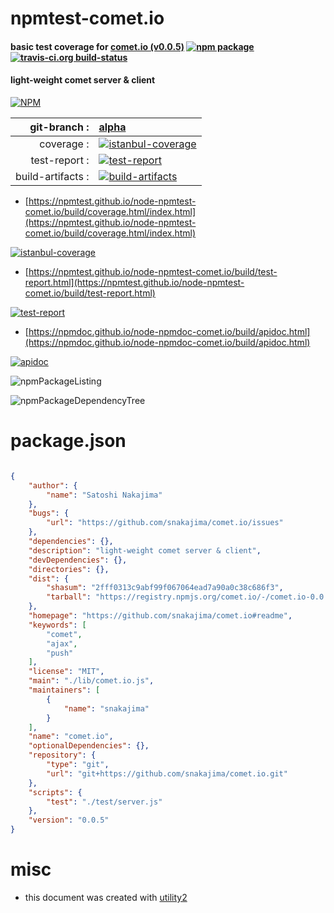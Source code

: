 # npmtest-comet.io

#### basic test coverage for  [comet.io (v0.0.5)](https://github.com/snakajima/comet.io#readme)  [![npm package](https://img.shields.io/npm/v/npmtest-comet.io.svg?style=flat-square)](https://www.npmjs.org/package/npmtest-comet.io) [![travis-ci.org build-status](https://api.travis-ci.org/npmtest/node-npmtest-comet.io.svg)](https://travis-ci.org/npmtest/node-npmtest-comet.io)

#### light-weight comet server & client

[![NPM](https://nodei.co/npm/comet.io.png?downloads=true&downloadRank=true&stars=true)](https://www.npmjs.com/package/comet.io)

| git-branch : | [alpha](https://github.com/npmtest/node-npmtest-comet.io/tree/alpha)|
|--:|:--|
| coverage : | [![istanbul-coverage](https://npmtest.github.io/node-npmtest-comet.io/build/coverage.badge.svg)](https://npmtest.github.io/node-npmtest-comet.io/build/coverage.html/index.html)|
| test-report : | [![test-report](https://npmtest.github.io/node-npmtest-comet.io/build/test-report.badge.svg)](https://npmtest.github.io/node-npmtest-comet.io/build/test-report.html)|
| build-artifacts : | [![build-artifacts](https://npmtest.github.io/node-npmtest-comet.io/glyphicons_144_folder_open.png)](https://github.com/npmtest/node-npmtest-comet.io/tree/gh-pages/build)|

- [https://npmtest.github.io/node-npmtest-comet.io/build/coverage.html/index.html](https://npmtest.github.io/node-npmtest-comet.io/build/coverage.html/index.html)

[![istanbul-coverage](https://npmtest.github.io/node-npmtest-comet.io/build/screenCapture.buildCi.browser.%252Ftmp%252Fbuild%252Fcoverage.lib.html.png)](https://npmtest.github.io/node-npmtest-comet.io/build/coverage.html/index.html)

- [https://npmtest.github.io/node-npmtest-comet.io/build/test-report.html](https://npmtest.github.io/node-npmtest-comet.io/build/test-report.html)

[![test-report](https://npmtest.github.io/node-npmtest-comet.io/build/screenCapture.buildCi.browser.%252Ftmp%252Fbuild%252Ftest-report.html.png)](https://npmtest.github.io/node-npmtest-comet.io/build/test-report.html)

- [https://npmdoc.github.io/node-npmdoc-comet.io/build/apidoc.html](https://npmdoc.github.io/node-npmdoc-comet.io/build/apidoc.html)

[![apidoc](https://npmdoc.github.io/node-npmdoc-comet.io/build/screenCapture.buildCi.browser.%252Ftmp%252Fbuild%252Fapidoc.html.png)](https://npmdoc.github.io/node-npmdoc-comet.io/build/apidoc.html)

![npmPackageListing](https://npmtest.github.io/node-npmtest-comet.io/build/screenCapture.npmPackageListing.svg)

![npmPackageDependencyTree](https://npmtest.github.io/node-npmtest-comet.io/build/screenCapture.npmPackageDependencyTree.svg)



# package.json

```json

{
    "author": {
        "name": "Satoshi Nakajima"
    },
    "bugs": {
        "url": "https://github.com/snakajima/comet.io/issues"
    },
    "dependencies": {},
    "description": "light-weight comet server & client",
    "devDependencies": {},
    "directories": {},
    "dist": {
        "shasum": "2fff0313c9abf99f067064ead7a90a0c38c686f3",
        "tarball": "https://registry.npmjs.org/comet.io/-/comet.io-0.0.5.tgz"
    },
    "homepage": "https://github.com/snakajima/comet.io#readme",
    "keywords": [
        "comet",
        "ajax",
        "push"
    ],
    "license": "MIT",
    "main": "./lib/comet.io.js",
    "maintainers": [
        {
            "name": "snakajima"
        }
    ],
    "name": "comet.io",
    "optionalDependencies": {},
    "repository": {
        "type": "git",
        "url": "git+https://github.com/snakajima/comet.io.git"
    },
    "scripts": {
        "test": "./test/server.js"
    },
    "version": "0.0.5"
}
```



# misc
- this document was created with [utility2](https://github.com/kaizhu256/node-utility2)
